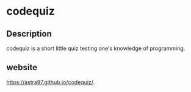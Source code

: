 # codequiz

## Description

codequiz is a short little quiz testing one's knowledge of programming.



## website
https://astra97.github.io/codequiz/.